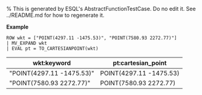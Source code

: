 % This is generated by ESQL's AbstractFunctionTestCase. Do no edit it. See ../README.md for how to regenerate it.

**Example**

```esql
ROW wkt = ["POINT(4297.11 -1475.53)", "POINT(7580.93 2272.77)"]
| MV_EXPAND wkt
| EVAL pt = TO_CARTESIANPOINT(wkt)
```

| wkt:keyword | pt:cartesian_point |
| --- | --- |
| "POINT(4297.11 -1475.53)" | POINT(4297.11 -1475.53) |
| "POINT(7580.93 2272.77)" | POINT(7580.93 2272.77) |


